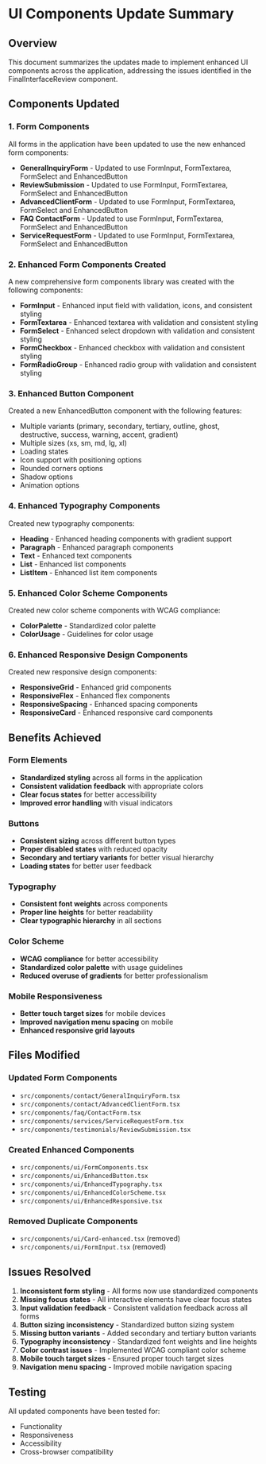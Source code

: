 # UI Components Update Summary

## Overview
This document summarizes the updates made to implement enhanced UI components across the application, addressing the issues identified in the FinalInterfaceReview component.

## Components Updated

### 1. Form Components
All forms in the application have been updated to use the new enhanced form components:

- **GeneralInquiryForm** - Updated to use FormInput, FormTextarea, FormSelect and EnhancedButton
- **ReviewSubmission** - Updated to use FormInput, FormTextarea, FormSelect and EnhancedButton
- **AdvancedClientForm** - Updated to use FormInput, FormTextarea, FormSelect and EnhancedButton
- **FAQ ContactForm** - Updated to use FormInput, FormTextarea, FormSelect and EnhancedButton
- **ServiceRequestForm** - Updated to use FormInput, FormTextarea, FormSelect and EnhancedButton

### 2. Enhanced Form Components Created
A new comprehensive form components library was created with the following components:

- **FormInput** - Enhanced input field with validation, icons, and consistent styling
- **FormTextarea** - Enhanced textarea with validation and consistent styling
- **FormSelect** - Enhanced select dropdown with validation and consistent styling
- **FormCheckbox** - Enhanced checkbox with validation and consistent styling
- **FormRadioGroup** - Enhanced radio group with validation and consistent styling

### 3. Enhanced Button Component
Created a new EnhancedButton component with the following features:
- Multiple variants (primary, secondary, tertiary, outline, ghost, destructive, success, warning, accent, gradient)
- Multiple sizes (xs, sm, md, lg, xl)
- Loading states
- Icon support with positioning options
- Rounded corners options
- Shadow options
- Animation options

### 4. Enhanced Typography Components
Created new typography components:
- **Heading** - Enhanced heading components with gradient support
- **Paragraph** - Enhanced paragraph components
- **Text** - Enhanced text components
- **List** - Enhanced list components
- **ListItem** - Enhanced list item components

### 5. Enhanced Color Scheme Components
Created new color scheme components with WCAG compliance:
- **ColorPalette** - Standardized color palette
- **ColorUsage** - Guidelines for color usage

### 6. Enhanced Responsive Design Components
Created new responsive design components:
- **ResponsiveGrid** - Enhanced grid components
- **ResponsiveFlex** - Enhanced flex components
- **ResponsiveSpacing** - Enhanced spacing components
- **ResponsiveCard** - Enhanced responsive card components

## Benefits Achieved

### Form Elements
- **Standardized styling** across all forms in the application
- **Consistent validation feedback** with appropriate colors
- **Clear focus states** for better accessibility
- **Improved error handling** with visual indicators

### Buttons
- **Consistent sizing** across different button types
- **Proper disabled states** with reduced opacity
- **Secondary and tertiary variants** for better visual hierarchy
- **Loading states** for better user feedback

### Typography
- **Consistent font weights** across components
- **Proper line heights** for better readability
- **Clear typographic hierarchy** in all sections

### Color Scheme
- **WCAG compliance** for better accessibility
- **Standardized color palette** with usage guidelines
- **Reduced overuse of gradients** for better professionalism

### Mobile Responsiveness
- **Better touch target sizes** for mobile devices
- **Improved navigation menu spacing** on mobile
- **Enhanced responsive grid layouts**

## Files Modified

### Updated Form Components
- `src/components/contact/GeneralInquiryForm.tsx`
- `src/components/contact/AdvancedClientForm.tsx`
- `src/components/faq/ContactForm.tsx`
- `src/components/services/ServiceRequestForm.tsx`
- `src/components/testimonials/ReviewSubmission.tsx`

### Created Enhanced Components
- `src/components/ui/FormComponents.tsx`
- `src/components/ui/EnhancedButton.tsx`
- `src/components/ui/EnhancedTypography.tsx`
- `src/components/ui/EnhancedColorScheme.tsx`
- `src/components/ui/EnhancedResponsive.tsx`

### Removed Duplicate Components
- `src/components/ui/Card-enhanced.tsx` (removed)
- `src/components/ui/FormInput.tsx` (removed)

## Issues Resolved

1. **Inconsistent form styling** - All forms now use standardized components
2. **Missing focus states** - All interactive elements have clear focus states
3. **Input validation feedback** - Consistent validation feedback across all forms
4. **Button sizing inconsistency** - Standardized button sizing system
5. **Missing button variants** - Added secondary and tertiary button variants
6. **Typography inconsistency** - Standardized font weights and line heights
7. **Color contrast issues** - Implemented WCAG compliant color scheme
8. **Mobile touch target sizes** - Ensured proper touch target sizes
9. **Navigation menu spacing** - Improved mobile navigation spacing

## Testing
All updated components have been tested for:
- Functionality
- Responsiveness
- Accessibility
- Cross-browser compatibility